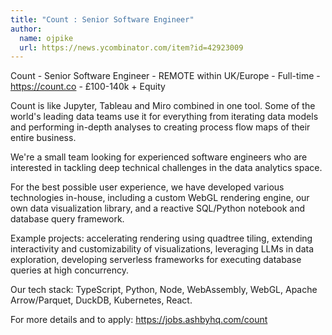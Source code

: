 ```yaml
---
title: "Count : Senior Software Engineer"
author:
  name: ojpike
  url: https://news.ycombinator.com/item?id=42923009
---
```

Count - Senior Software Engineer - REMOTE within UK&#x2F;Europe - Full-time - <a href="https:&#x2F;&#x2F;count.co" rel="nofollow">https:&#x2F;&#x2F;count.co</a> - £100-140k + Equity

Count is like Jupyter, Tableau and Miro combined in one tool. Some of the world&#x27;s leading data teams use it for everything from iterating data models and performing in-depth analyses to creating process flow maps of their entire business.

We&#x27;re a small team looking for experienced software engineers who are interested in tackling deep technical challenges in the data analytics space.

For the best possible user experience, we have developed various technologies in-house, including a custom WebGL rendering engine, our own data visualization library, and a reactive SQL&#x2F;Python notebook and database query framework.

Example projects: accelerating rendering using quadtree tiling, extending interactivity and customizability of visualizations, leveraging LLMs in data exploration, developing serverless frameworks for executing database queries at high concurrency.

Our tech stack: TypeScript, Python, Node, WebAssembly, WebGL, Apache Arrow&#x2F;Parquet, DuckDB, Kubernetes, React.

For more details and to apply: <a href="https:&#x2F;&#x2F;jobs.ashbyhq.com&#x2F;count" rel="nofollow">https:&#x2F;&#x2F;jobs.ashbyhq.com&#x2F;count</a>
<JobApplication />
